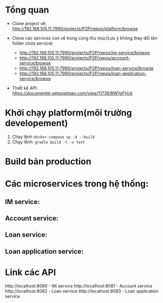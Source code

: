 # Tổng quan
- Clone project về: http://192.168.105.11:7990/projects/P2P/repos/platform/browse
- Clone các services con về trong cùng thư mục(Lưu ý không thay đổi tên folder chứa service)
    - http://192.168.105.11:7990/projects/P2P/repos/im-service/browse
    - http://192.168.105.11:7990/projects/P2P/repos/account-service/browse
    - http://192.168.105.11:7990/projects/P2P/repos/loan-service/browse
    - http://192.168.105.11:7990/projects/P2P/repos/loan-application-service/browse

- Thiết kế API: https://documenter.getpostman.com/view/11739/RW1gFHck

# Khởi chạy platform(môi trường developement)
1. Chạy lệnh `docker-compose up -d --build`
2. Chạy lệnh: `gradle build -t -x test`

# Build bản production

# Các microservices trong hệ thống:

## IM service:

## Account service:

## Loan service:

## Loan application service:

# Link các API
http://localhost:8080 - IM service
http://localhost:8081 - Account service
http://localhost:8082 - Loan service
http://localhost:8083 - Loan application service
